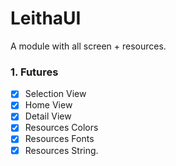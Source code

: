 # LeithaUI

A module with all screen + resources.

### 1. Futures

  - [x] Selection View
  - [x] Home View
  - [x] Detail View
  - [x] Resources Colors
  - [x] Resources Fonts
  - [x] Resources String.
